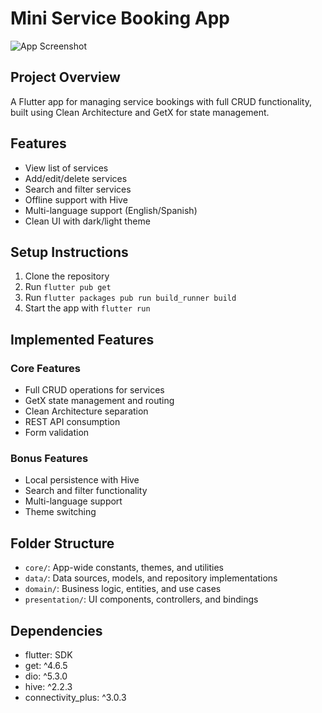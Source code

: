 # Mini Service Booking App

![App Screenshot](screenshots/app_demo.gif)

## Project Overview
A Flutter app for managing service bookings with full CRUD functionality, built using Clean Architecture and GetX for state management.

## Features
- View list of services
- Add/edit/delete services
- Search and filter services
- Offline support with Hive
- Multi-language support (English/Spanish)
- Clean UI with dark/light theme

## Setup Instructions
1. Clone the repository
2. Run `flutter pub get`
3. Run `flutter packages pub run build_runner build`
4. Start the app with `flutter run`

## Implemented Features
### Core Features
- Full CRUD operations for services
- GetX state management and routing
- Clean Architecture separation
- REST API consumption
- Form validation

### Bonus Features
- Local persistence with Hive
- Search and filter functionality
- Multi-language support
- Theme switching

## Folder Structure
- `core/`: App-wide constants, themes, and utilities
- `data/`: Data sources, models, and repository implementations
- `domain/`: Business logic, entities, and use cases
- `presentation/`: UI components, controllers, and bindings

## Dependencies
- flutter: SDK
- get: ^4.6.5
- dio: ^5.3.0
- hive: ^2.2.3
- connectivity_plus: ^3.0.3